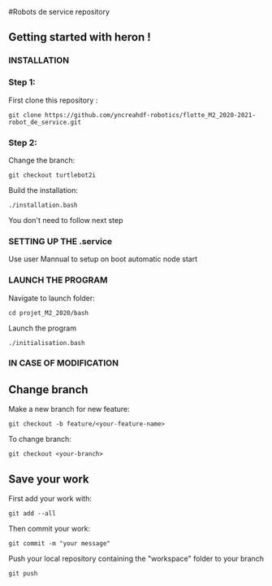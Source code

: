 #Robots de service repository


## Getting started with heron !

### INSTALLATION

### Step 1:

First clone this repository :
    
    git clone https://github.com/yncreahdf-robotics/flotte_M2_2020-2021-robot_de_service.git

### Step 2:

Change the branch:

	git checkout turtlebot2i

Build the installation:

    ./installation.bash

You don't need to follow next step

### SETTING UP THE .service 

Use user Mannual to setup on boot automatic node start

### LAUNCH THE PROGRAM

Navigate to launch folder:

    cd projet_M2_2020/bash

Launch the program

	./initialisation.bash



### IN CASE OF MODIFICATION

## Change branch

Make a new branch for new feature:

    git checkout -b feature/<your-feature-name>

To change branch:

    git checkout <your-branch>

## Save your work

First add your work with:

    git add --all

Then commit your work:

    git commit -m "your message"

Push your local repository containing the "workspace" folder to your branch

    git push 